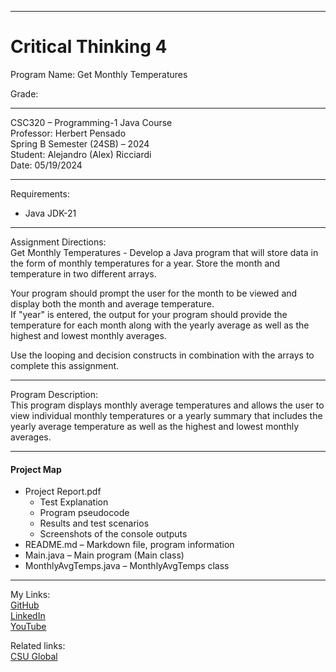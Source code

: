 ﻿-----------------------------------------------------------------------------------------------------------------------------
# Critical Thinking 4
Program Name: Get Monthly Temperatures  

Grade: 

-----------------------------------------------------------------------------------------------------------------------------

CSC320 – Programming-1 Java Course  
Professor: Herbert Pensado  
Spring B Semester (24SB) – 2024  
Student: Alejandro (Alex) Ricciardi  
Date: 05/19/2024   

-----------------------------------------------------------------------------------------------------------------------------

Requirements:  
- Java JDK-21  

-----------------------------------------------------------------------------------------------------------------------------

Assignment Directions:  
Get Monthly Temperatures - Develop a Java program that will store data in the form of monthly temperatures for a year. Store the month and temperature in two different arrays. 

Your program should prompt the user for the month to be viewed and display both the month and average temperature.  
If "year" is entered, the output for your program should provide the temperature for each month along with the yearly average as well as the highest and lowest monthly averages.

Use the looping and decision constructs in combination with the arrays to complete this assignment.

-----------------------------------------------------------------------------------------------------------------------------

Program Description:  
This program displays monthly average temperatures and allows the user to view individual monthly temperatures or a yearly summary that includes the yearly average temperature as well as the highest and lowest monthly averages.  

-----------------------------------------------------------------------------------------------------------------------------

#### Project Map
- Project Report.pdf  
	- Test Explanation  
	- Program pseudocode  
	- Results and test scenarios   
	- Screenshots of the console outputs  
- README.md – Markdown file, program information 
- Main.java – Main program (Main class)
- MonthlyAvgTemps.java – MonthlyAvgTemps class

-----------------------------------------------------------------------------------------------------------------------------

My Links:   
[GitHub](https://github.com/Omegapy)  
[LinkedIn](https://www.linkedin.com/in/alex-ricciardi/)   
[YouTube](https://www.youtube.com/channel/UC4rMaQ7sqywMZkfS1xGh2AA)

Related links:  
[CSU Global](https://csuglobal.edu/) 

